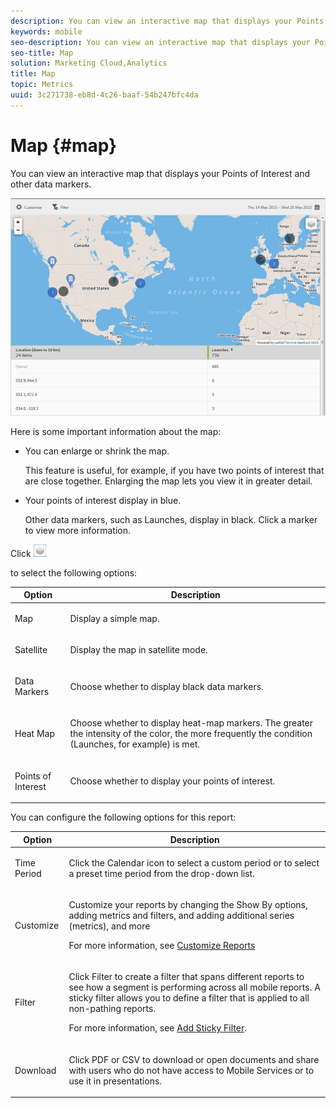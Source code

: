 ```yaml
---
description: You can view an interactive map that displays your Points of Interest and other data markers.
keywords: mobile
seo-description: You can view an interactive map that displays your Points of Interest and other data markers.
seo-title: Map
solution: Marketing Cloud,Analytics
title: Map
topic: Metrics
uuid: 3c271738-eb8d-4c26-baaf-54b247bfc4da
---
```


# Map {#map}

You can view an interactive map that displays your Points of Interest and other data markers.

 ![](assets/map.png)

Here is some important information about the map:

* You can enlarge or shrink the map.

  This feature is useful, for example, if you have two points of interest that are close together. Enlarging the map lets you view it in greater detail. 
* Your points of interest display in blue.

  Other data markers, such as Launches, display in black. Click a marker to view more information.

Click  ![](assets/map_layers.png)

to select the following options:

<table id="table_74BAB1D1B77C4C78B4E26C65D4CDE4A6"> 
 <thead> 
  <tr> 
   <th colname="col1" class="entry"> Option </th> 
   <th colname="col2" class="entry"> Description </th> 
  </tr>
 </thead>
 <tbody> 
  <tr> 
   <td colname="col1"> <p><span class="uicontrol"> Map </span> </p> </td> 
   <td colname="col2"> <p>Display a simple map. </p> </td> 
  </tr> 
  <tr> 
   <td colname="col1"> <p><span class="uicontrol"> Satellite </span> </p> </td> 
   <td colname="col2"> <p>Display the map in satellite mode. </p> </td> 
  </tr> 
  <tr> 
   <td colname="col1"> <p><span class="uicontrol"> Data Markers</span> </p> </td> 
   <td colname="col2"> <p>Choose whether to display black data markers. </p> </td> 
  </tr> 
  <tr> 
   <td colname="col1"> <p><span class="uicontrol"> Heat Map</span> </p> </td> 
   <td colname="col2"> <p>Choose whether to display heat-map markers. The greater the intensity of the color, the more frequently the condition (Launches, for example) is met. </p> </td> 
  </tr> 
  <tr> 
   <td colname="col1"> <p><span class="uicontrol"> Points of Interest </span> </p> </td> 
   <td colname="col2"> <p>Choose whether to display your points of interest. </p> </td> 
  </tr> 
 </tbody> 
</table>

You can configure the following options for this report: 

<table id="table_1F79804A6A0240A98CB73A6EBE7F1068"> 
 <thead> 
  <tr> 
   <th colname="col1" class="entry"> Option </th> 
   <th colname="col2" class="entry"> Description </th> 
  </tr>
 </thead>
 <tbody> 
  <tr> 
   <td colname="col1"> <p><span class="uicontrol"> Time Period</span> </p> </td> 
   <td colname="col2"> <p>Click the <span class="uicontrol"> Calendar</span> icon to select a custom period or to select a preset time period from the drop-down list. </p> </td> 
  </tr> 
  <tr> 
   <td colname="col1"> <p><span class="uicontrol"> Customize</span> </p> </td> 
   <td colname="col2"> <p>Customize your reports by changing the <span class="uicontrol"> Show By</span> options, adding metrics and filters, and adding additional series (metrics), and more </p> <p>For more information, see <a href="../usage/reports-customize/reports-customize.md#concept_ED099E16594044E69FFD91829F436907" format="dita" scope="local"> Customize Reports</a> </p> </td> 
  </tr> 
  <tr> 
   <td colname="col1"> <p><span class="uicontrol"> Filter</span> </p> </td> 
   <td colname="col2"> <p>Click <span class="uicontrol"> Filter</span> to create a filter that spans different reports to see how a segment is performing across all mobile reports. A sticky filter allows you to define a filter that is applied to all non-pathing reports. </p> <p>For more information, see <a href="../usage/reports-customize/t-sticky-filter.md#task_75B0AD4D58014BB0A5A09FE1B074ECE1" format="dita" scope="local"> Add Sticky Filter</a>. </p> </td> 
  </tr> 
  <tr> 
   <td colname="col1"> <p><span class="uicontrol"> Download</span> </p> </td> 
   <td colname="col2"> <p>Click <span class="uicontrol"> PDF</span> or <span class="uicontrol"> CSV</span> to download or open documents and share with users who do not have access to Mobile Services or to use it in presentations. </p> </td> 
  </tr> 
 </tbody> 
</table>

